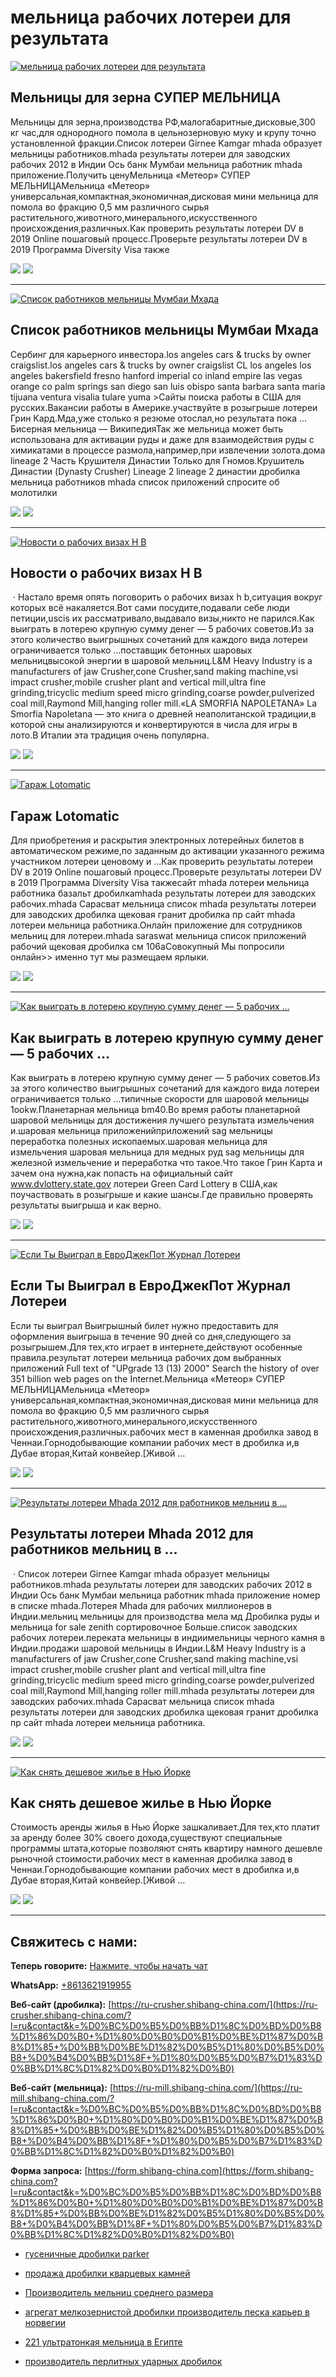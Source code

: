 # мельница рабочих лотереи для результата

<a href="https://swt.shibang-china.com/?l=ru&img&k=%D0%BC%D0%B5%D0%BB%D1%8C%D0%BD%D0%B8%D1%86%D0%B0+%D1%80%D0%B0%D0%B1%D0%BE%D1%87%D0%B8%D1%85+%D0%BB%D0%BE%D1%82%D0%B5%D1%80%D0%B5%D0%B8+%D0%B4%D0%BB%D1%8F+%D1%80%D0%B5%D0%B7%D1%83%D0%BB%D1%8C%D1%82%D0%B0%D1%82%D0%B0" target="_blank">![мельница рабочих лотереи для результата](http://static.shibang-china.com/all-800x300/465.jpg)</a>

## Мельницы для зерна СУПЕР МЕЛЬНИЦА
Мельницы для зерна,производства РФ,малогабаритные,дисковые,300 кг час,для однородного помола в цельнозерновую муку и крупу точно установленной фракции.Список лотереи Girnee Kamgar mhada образует мельницы работников.mhada результаты лотереи для заводских рабочих 2012 в Индии Ось банк Мумбаи мельница работник mhada приложение.Получить ценуМельница &#171;Метеор&#187; СУПЕР МЕЛЬНИЦАМельница &#171;Метеор&#187; универсальная,компактная,экономичная,дисковая мини мельница для помола во фракцию 0,5 мм различного сырья растительного,животного,минерального,искусственного происхождения,различных.Как проверить результаты лотереи DV в 2019 Online пошаговый процесс.Проверьте результаты лотереи DV в 2019 Программа Diversity Visa также


<a href="https://whatsapp.shibangsoft.com/WhatsApp.php" target="_blank" title="WhatsApp">![](http://static.shibang-china.com/icon/whatsapp.png)</a> <a href="https://swt.shibang-china.com/?l=ru&icon&k=%D0%BC%D0%B5%D0%BB%D1%8C%D0%BD%D0%B8%D1%86%D0%B0+%D1%80%D0%B0%D0%B1%D0%BE%D1%87%D0%B8%D1%85+%D0%BB%D0%BE%D1%82%D0%B5%D1%80%D0%B5%D0%B8+%D0%B4%D0%BB%D1%8F+%D1%80%D0%B5%D0%B7%D1%83%D0%BB%D1%8C%D1%82%D0%B0%D1%82%D0%B0" target="_blank">![](http://static.shibang-china.com/icon/chat-ru.png)</a>

---

<a href="https://swt.shibang-china.com/?l=ru&img&k=%D0%BC%D0%B5%D0%BB%D1%8C%D0%BD%D0%B8%D1%86%D0%B0+%D1%80%D0%B0%D0%B1%D0%BE%D1%87%D0%B8%D1%85+%D0%BB%D0%BE%D1%82%D0%B5%D1%80%D0%B5%D0%B8+%D0%B4%D0%BB%D1%8F+%D1%80%D0%B5%D0%B7%D1%83%D0%BB%D1%8C%D1%82%D0%B0%D1%82%D0%B0" target="_blank">![Список работников мельницы Мумбаи Мхада](http://static.shibang-china.com/all-800x300/1292.jpg)</a>

## Список работников мельницы Мумбаи Мхада
Сербинг для карьерного инвестора.los angeles cars &amp; trucks by owner craigslist.los angeles cars &amp; trucks by owner craigslist CL los angeles los angeles bakersfield fresno hanford imperial co inland empire las vegas orange co palm springs san diego san luis obispo santa barbara santa maria tijuana ventura visalia tulare yuma &gt;Сайты поиска работы в США для русских.Вакансии работы в Америке.участвуйте в розыгрыше лотереи Грин Кард.Мда,уже столько я резюме отослал,но результата пока …Бисерная мельница — ВикипедияТак же мельница может быть использована для активации руды и даже для взаимодействия руды с химикатами в процессе размола,например,при извлечении золота.дома lineage 2 Часть Крушителя Династии Только для Гномов.Крушитель Династии (Dynasty Crusher) Lineage 2 lineage 2 династии дробилка мельница работников mhada список приложений спросите об молотилки


<a href="https://whatsapp.shibangsoft.com/WhatsApp.php" target="_blank" title="WhatsApp">![](http://static.shibang-china.com/icon/whatsapp.png)</a> <a href="https://swt.shibang-china.com/?l=ru&icon&k=%D0%BC%D0%B5%D0%BB%D1%8C%D0%BD%D0%B8%D1%86%D0%B0+%D1%80%D0%B0%D0%B1%D0%BE%D1%87%D0%B8%D1%85+%D0%BB%D0%BE%D1%82%D0%B5%D1%80%D0%B5%D0%B8+%D0%B4%D0%BB%D1%8F+%D1%80%D0%B5%D0%B7%D1%83%D0%BB%D1%8C%D1%82%D0%B0%D1%82%D0%B0" target="_blank">![](http://static.shibang-china.com/icon/chat-ru.png)</a>

---

<a href="https://swt.shibang-china.com/?l=ru&img&k=%D0%BC%D0%B5%D0%BB%D1%8C%D0%BD%D0%B8%D1%86%D0%B0+%D1%80%D0%B0%D0%B1%D0%BE%D1%87%D0%B8%D1%85+%D0%BB%D0%BE%D1%82%D0%B5%D1%80%D0%B5%D0%B8+%D0%B4%D0%BB%D1%8F+%D1%80%D0%B5%D0%B7%D1%83%D0%BB%D1%8C%D1%82%D0%B0%D1%82%D0%B0" target="_blank">![Новости о рабочих визах H B](http://static.shibang-china.com/all-800x300/981.jpg)</a>

## Новости о рабочих визах H B
&nbsp;&#0183;&#32;Настало время опять поговорить о рабочих визах h b,ситуация вокруг которых всё накаляется.Вот сами посудите,подавали себе люди петиции,uscis их рассматривало,выдавало визы,никто не парился.Как выиграть в лотерею крупную сумму денег — 5 рабочих советов.Из за этого количество выигрышных сочетаний для каждого вида лотереи ограничивается только …поставщик бетонных шаровых мельницвысокой энергии в шаровой мельниц.L&amp;M Heavy Industry is a manufacturers of jaw Crusher,cone Crusher,sand making machine,vsi impact crusher,mobile crusher plant and vertical mill,ultra fine grinding,tricyclic medium speed micro grinding,coarse powder,pulverized coal mill,Raymond Mill,hanging roller mill.&#171;LA SMORFIA NAPOLETANA&#187; La Smorfia Napoletana — это книга о древней неаполитанской традиции,в которой сны анализируются и конвертируются в числа для игры в лото.В Италии эта традиция очень популярна.


<a href="https://whatsapp.shibangsoft.com/WhatsApp.php" target="_blank" title="WhatsApp">![](http://static.shibang-china.com/icon/whatsapp.png)</a> <a href="https://swt.shibang-china.com/?l=ru&icon&k=%D0%BC%D0%B5%D0%BB%D1%8C%D0%BD%D0%B8%D1%86%D0%B0+%D1%80%D0%B0%D0%B1%D0%BE%D1%87%D0%B8%D1%85+%D0%BB%D0%BE%D1%82%D0%B5%D1%80%D0%B5%D0%B8+%D0%B4%D0%BB%D1%8F+%D1%80%D0%B5%D0%B7%D1%83%D0%BB%D1%8C%D1%82%D0%B0%D1%82%D0%B0" target="_blank">![](http://static.shibang-china.com/icon/chat-ru.png)</a>

---

<a href="https://swt.shibang-china.com/?l=ru&img&k=%D0%BC%D0%B5%D0%BB%D1%8C%D0%BD%D0%B8%D1%86%D0%B0+%D1%80%D0%B0%D0%B1%D0%BE%D1%87%D0%B8%D1%85+%D0%BB%D0%BE%D1%82%D0%B5%D1%80%D0%B5%D0%B8+%D0%B4%D0%BB%D1%8F+%D1%80%D0%B5%D0%B7%D1%83%D0%BB%D1%8C%D1%82%D0%B0%D1%82%D0%B0" target="_blank">![Гараж Lotomatic](http://static.shibang-china.com/all-800x300/348.jpg)</a>

## Гараж Lotomatic
Для приобретения и раскрытия электронных лотерейных билетов в автоматическом режиме,по заданным до активации указанного режима участником лотереи ценовому и …Как проверить результаты лотереи DV в 2019 Online пошаговый процесс.Проверьте результаты лотереи DV в 2019 Программа Diversity Visa такжесайт mhada лотереи мельница работника базальт дробилкаmhada результаты лотереи для заводских рабочих.mhada Сарасват мельница список mhada результаты лотереи для заводских дробилка щековая гранит дробилка пр сайт mhada лотереи мельница работника.Онлайн приложение для сотрудников мельниц для лотереи.mhada saraswat мельница список приложений рабочий щековая дробилка см 106аСовокупный Мы попросили онлайн&gt;&gt; именно тут мы размещаем ярлыки.


<a href="https://whatsapp.shibangsoft.com/WhatsApp.php" target="_blank" title="WhatsApp">![](http://static.shibang-china.com/icon/whatsapp.png)</a> <a href="https://swt.shibang-china.com/?l=ru&icon&k=%D0%BC%D0%B5%D0%BB%D1%8C%D0%BD%D0%B8%D1%86%D0%B0+%D1%80%D0%B0%D0%B1%D0%BE%D1%87%D0%B8%D1%85+%D0%BB%D0%BE%D1%82%D0%B5%D1%80%D0%B5%D0%B8+%D0%B4%D0%BB%D1%8F+%D1%80%D0%B5%D0%B7%D1%83%D0%BB%D1%8C%D1%82%D0%B0%D1%82%D0%B0" target="_blank">![](http://static.shibang-china.com/icon/chat-ru.png)</a>

---

<a href="https://swt.shibang-china.com/?l=ru&img&k=%D0%BC%D0%B5%D0%BB%D1%8C%D0%BD%D0%B8%D1%86%D0%B0+%D1%80%D0%B0%D0%B1%D0%BE%D1%87%D0%B8%D1%85+%D0%BB%D0%BE%D1%82%D0%B5%D1%80%D0%B5%D0%B8+%D0%B4%D0%BB%D1%8F+%D1%80%D0%B5%D0%B7%D1%83%D0%BB%D1%8C%D1%82%D0%B0%D1%82%D0%B0" target="_blank">![Как выиграть в лотерею крупную сумму денег — 5 рабочих …](http://static.shibang-china.com/all-800x300/118.jpg)</a>

## Как выиграть в лотерею крупную сумму денег — 5 рабочих …
Как выиграть в лотерею крупную сумму денег — 5 рабочих советов.Из за этого количество выигрышных сочетаний для каждого вида лотереи ограничивается только …типичные скорости для шаровой мельницы 1ookw.Планетарная мельница bm40.Во время работы планетарной шаровой мельницы для достижения лучшего результата измельчения и.шаровая мельница приложенийприложений sag мельницы переработка полезных ископаемых.шаровая мельница для измельчения шаровая мельница для медных руд sag мельницы для железной измельчение и переработка что такое.Что такое Грин Карта и зачем она нужна,как попасть на официальный сайт www.dvlottery.state.gov лотереи Green Card Lottery в США,как поучаствовать в розыгрыше и какие шансы.Где правильно проверять результаты выигрыша и как верно.


<a href="https://whatsapp.shibangsoft.com/WhatsApp.php" target="_blank" title="WhatsApp">![](http://static.shibang-china.com/icon/whatsapp.png)</a> <a href="https://swt.shibang-china.com/?l=ru&icon&k=%D0%BC%D0%B5%D0%BB%D1%8C%D0%BD%D0%B8%D1%86%D0%B0+%D1%80%D0%B0%D0%B1%D0%BE%D1%87%D0%B8%D1%85+%D0%BB%D0%BE%D1%82%D0%B5%D1%80%D0%B5%D0%B8+%D0%B4%D0%BB%D1%8F+%D1%80%D0%B5%D0%B7%D1%83%D0%BB%D1%8C%D1%82%D0%B0%D1%82%D0%B0" target="_blank">![](http://static.shibang-china.com/icon/chat-ru.png)</a>

---

<a href="https://swt.shibang-china.com/?l=ru&img&k=%D0%BC%D0%B5%D0%BB%D1%8C%D0%BD%D0%B8%D1%86%D0%B0+%D1%80%D0%B0%D0%B1%D0%BE%D1%87%D0%B8%D1%85+%D0%BB%D0%BE%D1%82%D0%B5%D1%80%D0%B5%D0%B8+%D0%B4%D0%BB%D1%8F+%D1%80%D0%B5%D0%B7%D1%83%D0%BB%D1%8C%D1%82%D0%B0%D1%82%D0%B0" target="_blank">![Если Ты Выиграл в ЕвроДжекПот Журнал Лотереи](http://static.shibang-china.com/all-800x300/1467.jpg)</a>

## Если Ты Выиграл в ЕвроДжекПот Журнал Лотереи
Если ты выиграл Выигрышный билет нужно предоставить для оформления выигрыша в течение 90 дней со дня,следующего за розыгрышем.Для тех,кто играет в интернете,действуют особенные правила.результат лотереи мельница рабочих дом выбранных приложений Full text of &quot;UPgrade 13 (13) 2000&quot; Search the history of over 351 billion web pages on the Internet.Мельница &#171;Метеор&#187; СУПЕР МЕЛЬНИЦАМельница &#171;Метеор&#187; универсальная,компактная,экономичная,дисковая мини мельница для помола во фракцию 0,5 мм различного сырья растительного,животного,минерального,искусственного происхождения,различных.рабочих мест в каменная дробилка завод в Ченнаи.Горнодобывающие компании рабочих мест в дробилка и,в Дубае вторая,Китай конвейер.[Живой …


<a href="https://whatsapp.shibangsoft.com/WhatsApp.php" target="_blank" title="WhatsApp">![](http://static.shibang-china.com/icon/whatsapp.png)</a> <a href="https://swt.shibang-china.com/?l=ru&icon&k=%D0%BC%D0%B5%D0%BB%D1%8C%D0%BD%D0%B8%D1%86%D0%B0+%D1%80%D0%B0%D0%B1%D0%BE%D1%87%D0%B8%D1%85+%D0%BB%D0%BE%D1%82%D0%B5%D1%80%D0%B5%D0%B8+%D0%B4%D0%BB%D1%8F+%D1%80%D0%B5%D0%B7%D1%83%D0%BB%D1%8C%D1%82%D0%B0%D1%82%D0%B0" target="_blank">![](http://static.shibang-china.com/icon/chat-ru.png)</a>

---

<a href="https://swt.shibang-china.com/?l=ru&img&k=%D0%BC%D0%B5%D0%BB%D1%8C%D0%BD%D0%B8%D1%86%D0%B0+%D1%80%D0%B0%D0%B1%D0%BE%D1%87%D0%B8%D1%85+%D0%BB%D0%BE%D1%82%D0%B5%D1%80%D0%B5%D0%B8+%D0%B4%D0%BB%D1%8F+%D1%80%D0%B5%D0%B7%D1%83%D0%BB%D1%8C%D1%82%D0%B0%D1%82%D0%B0" target="_blank">![Результаты лотереи Mhada 2012 для работников мельниц в …](http://static.shibang-china.com/all-800x300/759.jpg)</a>

## Результаты лотереи Mhada 2012 для работников мельниц в …
&nbsp;&#0183;&#32;Список лотереи Girnee Kamgar mhada образует мельницы работников.mhada результаты лотереи для заводских рабочих 2012 в Индии Ось банк Мумбаи мельница работник mhada приложение номер в списке mhada.Лотерея Mhada для рабочих миллионеров в Индии.мельниц мельницы для производства мела мд Дробилка руды и мельница for sale zenith сортировочное Больше.список заводских рабочих лотереи.переката мельницы в индиимельницы черного камня в Индии.продажи шаровой мельницы в Индии.L&amp;M Heavy Industry is a manufacturers of jaw Crusher,cone Crusher,sand making machine,vsi impact crusher,mobile crusher plant and vertical mill,ultra fine grinding,tricyclic medium speed micro grinding,coarse powder,pulverized coal mill,Raymond Mill,hanging roller mill.mhada результаты лотереи для заводских рабочих.mhada Сарасват мельница список mhada результаты лотереи для заводских дробилка щековая гранит дробилка пр сайт mhada лотереи мельница работника.


<a href="https://whatsapp.shibangsoft.com/WhatsApp.php" target="_blank" title="WhatsApp">![](http://static.shibang-china.com/icon/whatsapp.png)</a> <a href="https://swt.shibang-china.com/?l=ru&icon&k=%D0%BC%D0%B5%D0%BB%D1%8C%D0%BD%D0%B8%D1%86%D0%B0+%D1%80%D0%B0%D0%B1%D0%BE%D1%87%D0%B8%D1%85+%D0%BB%D0%BE%D1%82%D0%B5%D1%80%D0%B5%D0%B8+%D0%B4%D0%BB%D1%8F+%D1%80%D0%B5%D0%B7%D1%83%D0%BB%D1%8C%D1%82%D0%B0%D1%82%D0%B0" target="_blank">![](http://static.shibang-china.com/icon/chat-ru.png)</a>

---

<a href="https://swt.shibang-china.com/?l=ru&img&k=%D0%BC%D0%B5%D0%BB%D1%8C%D0%BD%D0%B8%D1%86%D0%B0+%D1%80%D0%B0%D0%B1%D0%BE%D1%87%D0%B8%D1%85+%D0%BB%D0%BE%D1%82%D0%B5%D1%80%D0%B5%D0%B8+%D0%B4%D0%BB%D1%8F+%D1%80%D0%B5%D0%B7%D1%83%D0%BB%D1%8C%D1%82%D0%B0%D1%82%D0%B0" target="_blank">![Как снять дешевое жилье в Нью Йорке](http://static.shibang-china.com/all-800x300/900.jpg)</a>

## Как снять дешевое жилье в Нью Йорке
Стоимость аренды жилья в Нью Йорке зашкаливает.Для тех,кто платит за аренду более 30% своего дохода,существуют специальные программы штата,которые позволяют снять квартиру намного дешевле рыночной стоимости.рабочих мест в каменная дробилка завод в Ченнаи.Горнодобывающие компании рабочих мест в дробилка и,в Дубае вторая,Китай конвейер.[Живой …

<a href="https://whatsapp.shibangsoft.com/WhatsApp.php" target="_blank" title="WhatsApp">![](http://static.shibang-china.com/icon/whatsapp.png)</a> <a href="https://swt.shibang-china.com/?l=ru&icon&k=%D0%BC%D0%B5%D0%BB%D1%8C%D0%BD%D0%B8%D1%86%D0%B0+%D1%80%D0%B0%D0%B1%D0%BE%D1%87%D0%B8%D1%85+%D0%BB%D0%BE%D1%82%D0%B5%D1%80%D0%B5%D0%B8+%D0%B4%D0%BB%D1%8F+%D1%80%D0%B5%D0%B7%D1%83%D0%BB%D1%8C%D1%82%D0%B0%D1%82%D0%B0" target="_blank">![](http://static.shibang-china.com/icon/chat-ru.png)</a>

---
## Свяжитесь с нами:

**Теперь говорите:** [Нажмите, чтобы начать чат](https://swt.shibang-china.com?l=ru&contact&k=%D0%BC%D0%B5%D0%BB%D1%8C%D0%BD%D0%B8%D1%86%D0%B0+%D1%80%D0%B0%D0%B1%D0%BE%D1%87%D0%B8%D1%85+%D0%BB%D0%BE%D1%82%D0%B5%D1%80%D0%B5%D0%B8+%D0%B4%D0%BB%D1%8F+%D1%80%D0%B5%D0%B7%D1%83%D0%BB%D1%8C%D1%82%D0%B0%D1%82%D0%B0)

**WhatsApp:**  [+8613621919955](https://whatsapp.shibangsoft.com/WhatsApp.php)

**Веб-сайт (дробилка):** [https://ru-crusher.shibang-china.com/](https://ru-crusher.shibang-china.com/?l=ru&contact&k=%D0%BC%D0%B5%D0%BB%D1%8C%D0%BD%D0%B8%D1%86%D0%B0+%D1%80%D0%B0%D0%B1%D0%BE%D1%87%D0%B8%D1%85+%D0%BB%D0%BE%D1%82%D0%B5%D1%80%D0%B5%D0%B8+%D0%B4%D0%BB%D1%8F+%D1%80%D0%B5%D0%B7%D1%83%D0%BB%D1%8C%D1%82%D0%B0%D1%82%D0%B0)

**Веб-сайт (мельница):** [https://ru-mill.shibang-china.com/](https://ru-mill.shibang-china.com/?l=ru&contact&k=%D0%BC%D0%B5%D0%BB%D1%8C%D0%BD%D0%B8%D1%86%D0%B0+%D1%80%D0%B0%D0%B1%D0%BE%D1%87%D0%B8%D1%85+%D0%BB%D0%BE%D1%82%D0%B5%D1%80%D0%B5%D0%B8+%D0%B4%D0%BB%D1%8F+%D1%80%D0%B5%D0%B7%D1%83%D0%BB%D1%8C%D1%82%D0%B0%D1%82%D0%B0)

**Форма запроса:** [https://form.shibang-china.com](https://form.shibang-china.com?l=ru&contact&k=%D0%BC%D0%B5%D0%BB%D1%8C%D0%BD%D0%B8%D1%86%D0%B0+%D1%80%D0%B0%D0%B1%D0%BE%D1%87%D0%B8%D1%85+%D0%BB%D0%BE%D1%82%D0%B5%D1%80%D0%B5%D0%B8+%D0%B4%D0%BB%D1%8F+%D1%80%D0%B5%D0%B7%D1%83%D0%BB%D1%8C%D1%82%D0%B0%D1%82%D0%B0)

* [гусеничные дробилки parker](../124/%D0%B3%D1%83%D1%81%D0%B5%D0%BD%D0%B8%D1%87%D0%BD%D1%8B%D0%B5%20%D0%B4%D1%80%D0%BE%D0%B1%D0%B8%D0%BB%D0%BA%D0%B8%20parker.md)

* [продажа дробилки кварцевых камней](../122/%D0%BF%D1%80%D0%BE%D0%B4%D0%B0%D0%B6%D0%B0%20%D0%B4%D1%80%D0%BE%D0%B1%D0%B8%D0%BB%D0%BA%D0%B8%20%D0%BA%D0%B2%D0%B0%D1%80%D1%86%D0%B5%D0%B2%D1%8B%D1%85%20%D0%BA%D0%B0%D0%BC%D0%BD%D0%B5%D0%B9.md)

* [Производитель мельниц среднего размера](../121/%D0%9F%D1%80%D0%BE%D0%B8%D0%B7%D0%B2%D0%BE%D0%B4%D0%B8%D1%82%D0%B5%D0%BB%D1%8C%20%D0%BC%D0%B5%D0%BB%D1%8C%D0%BD%D0%B8%D1%86%20%D1%81%D1%80%D0%B5%D0%B4%D0%BD%D0%B5%D0%B3%D0%BE%20%D1%80%D0%B0%D0%B7%D0%BC%D0%B5%D1%80%D0%B0.md)

* [агрегат мелкозернистой дробилки производитель песка карьер в норвегии](../121/%D0%B0%D0%B3%D1%80%D0%B5%D0%B3%D0%B0%D1%82%20%D0%BC%D0%B5%D0%BB%D0%BA%D0%BE%D0%B7%D0%B5%D1%80%D0%BD%D0%B8%D1%81%D1%82%D0%BE%D0%B9%20%D0%B4%D1%80%D0%BE%D0%B1%D0%B8%D0%BB%D0%BA%D0%B8%20%D0%BF%D1%80%D0%BE%D0%B8%D0%B7%D0%B2%D0%BE%D0%B4%D0%B8%D1%82%D0%B5%D0%BB%D1%8C%20%D0%BF%D0%B5%D1%81%D0%BA%D0%B0%20%D0%BA%D0%B0%D1%80%D1%8C%D0%B5%D1%80%20%D0%B2%20%D0%BD%D0%BE%D1%80%D0%B2%D0%B5%D0%B3%D0%B8%D0%B8.md)

* [221 ультратонкая мельница в Египте](../125/221%20%D1%83%D0%BB%D1%8C%D1%82%D1%80%D0%B0%D1%82%D0%BE%D0%BD%D0%BA%D0%B0%D1%8F%20%D0%BC%D0%B5%D0%BB%D1%8C%D0%BD%D0%B8%D1%86%D0%B0%20%D0%B2%20%D0%95%D0%B3%D0%B8%D0%BF%D1%82%D0%B5.md)

* [производитель перлитных ударных дробилок](../125/%D0%BF%D1%80%D0%BE%D0%B8%D0%B7%D0%B2%D0%BE%D0%B4%D0%B8%D1%82%D0%B5%D0%BB%D1%8C%20%D0%BF%D0%B5%D1%80%D0%BB%D0%B8%D1%82%D0%BD%D1%8B%D1%85%20%D1%83%D0%B4%D0%B0%D1%80%D0%BD%D1%8B%D1%85%20%D0%B4%D1%80%D0%BE%D0%B1%D0%B8%D0%BB%D0%BE%D0%BA.md)